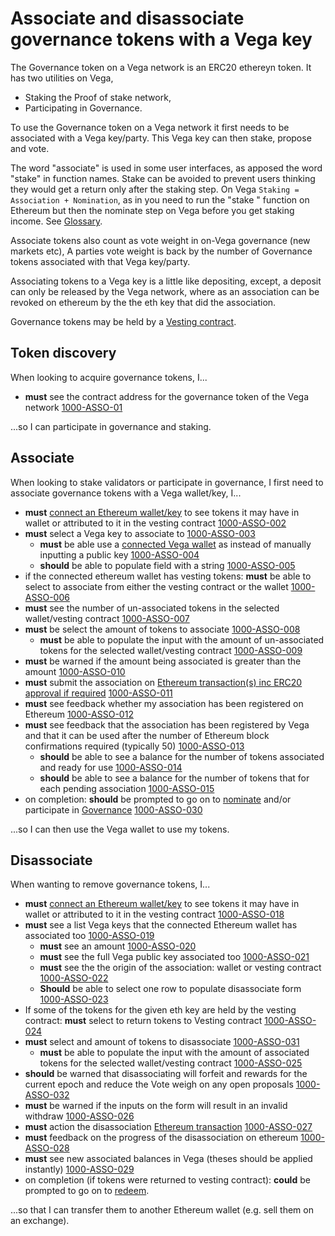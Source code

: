 # Associate and disassociate governance tokens with a Vega key

The Governance token on a Vega network is an ERC20 ethereyn token. It has two utilities on Vega,

- Staking the Proof of stake network,
- Participating in Governance.

To use the Governance token on a Vega network it first needs to be associated with a Vega key/party. This Vega key can then stake, propose and vote.

The word "associate" is used in some user interfaces, as apposed the word "stake" in function names. Stake can be avoided to prevent users thinking they would get a return only after the staking step. On Vega `Staking = Association + Nomination`, as in you need to run the "stake " function on Ethereum but then the nominate step on Vega before you get staking income. See [Glossary](../glossaries/staking-and-governance.md).

Associate tokens also count as vote weight in on-Vega governance (new markets etc), A parties vote weight is back by the number of Governance tokens associated with that Vega key/party.

Associating tokens to a Vega key is a little like depositing, except, a deposit can only be released by the Vega network, where as an association can be revoked on ethereum by the the eth key that did the association.

Governance tokens may be held by a [Vesting contract](1001-VEST-vesting.md).

## Token discovery

When looking to acquire governance tokens, I...

- **must** see the contract address for the governance token of the Vega network <a name="1000-ASSO-01" href="#1000-ASSO-01">1000-ASSO-01</a>

...so I can participate in governance and staking.

## Associate

When looking to stake validators or participate in governance, I first need to associate governance tokens with a Vega wallet/key, I...

- **must** [connect an Ethereum wallet/key](0004-EWAL-connect_ethereum_wallet.md) to see tokens it may have in wallet or attributed to it in the vesting contract <a name="1000-ASSO-002" href="#1000-ASSO-002">1000-ASSO-002</a>
- **must** select a Vega key to associate to <a name="1000-ASSO-003" href="#1000-ASSO-003">1000-ASSO-003</a>
  - **must** be able use a [connected Vega wallet](0002-WCON-connect_vega_wallet.md) as instead of manually inputting a public key <a name="1000-ASSO-004" href="#1000-ASSO-004">1000-ASSO-004</a>
  - **should** be able to populate field with a string <a name="1000-ASSO-005" href="#1000-ASSO-005">1000-ASSO-005</a>
- if the connected ethereum wallet has vesting tokens: **must** be able to select to associate from either the vesting contract or the wallet <a name="1000-ASSO-006" href="#1000-ASSO-006">1000-ASSO-006</a>
- **must** see the number of un-associated tokens in the selected wallet/vesting contract <a name="1000-ASSO-007" href="#1000-ASSO-007">1000-ASSO-007</a>
- **must** be select the amount of tokens to associate <a name="1000-ASSO-008" href="#1000-ASSO-008">1000-ASSO-008</a>
  - **must** be able to populate the input with the amount of un-associated tokens for the selected wallet/vesting contract <a name="1000-ASSO-009" href="#1000-ASSO-009">1000-ASSO-009</a>
- **must** be warned if the amount being associated is greater than the amount <a name="1000-ASSO-010" href="#1000-ASSO-010">1000-ASSO-010</a>
- **must** submit the association on [Ethereum transaction(s) inc ERC20 approval if required](0005-ETXN-submit_ethereum_transaction.md) <a name="1000-ASSO-011" href="#1000-ASSO-011">1000-ASSO-011</a>
- **must** see feedback whether my association has been registered on Ethereum <a name="1000-ASSO-012" href="#1000-ASSO-012">1000-ASSO-012</a>
- **must** see feedback that the association has been registered by Vega and that it can be used after the number of Ethereum block confirmations required (typically 50) <a name="1000-ASSO-013" href="#1000-ASSO-013">1000-ASSO-013</a>
  - **should** be able to see a balance for the number of tokens associated and ready for use <a name="1000-ASSO-014" href="#1000-ASSO-014">1000-ASSO-014</a>
  - **should** be able to see a balance for the number of tokens that for each pending association <a name="1000-ASSO-015" href="#1000-ASSO-015">1000-ASSO-015</a>
- on completion: **should** be prompted to go on to [nominate](1002-STAK-staking.md) and/or participate in [Governance](1004-GOVE-governance_list.md) <a name="1000-ASSO-030" href="#1000-ASSO-030">1000-ASSO-030</a>

...so I can then use the Vega wallet to use my tokens.

## Disassociate

When wanting to remove governance tokens, I...

- **must** [connect an Ethereum wallet/key](0004-EWAL-connect_ethereum_wallet.md) to see tokens it may have in wallet or attributed to it in the vesting contract <a name="1000-ASSO-018" href="#1000-ASSO-018">1000-ASSO-018</a>
- **must** see a list Vega keys that the connected Ethereum wallet has associated too <a name="1000-ASSO-019" href="#1000-ASSO-019">1000-ASSO-019</a>
  - **must** see an amount <a name="1000-ASSO-020" href="#1000-ASSO-020">1000-ASSO-020</a>
  - **must** see the full Vega public key associated too <a name="1000-ASSO-021" href="#1000-ASSO-021">1000-ASSO-021</a>
  - **must** see the the origin of the association: wallet or vesting contract <a name="1000-ASSO-022" href="#1000-ASSO-022">1000-ASSO-022</a>
  - **Should** be able to select one row to populate disassociate form <a name="1000-ASSO-023" href="#1000-ASSO-023">1000-ASSO-023</a>
- If some of the tokens for the given eth key are held by the vesting contract: **must** select to return tokens to Vesting contract <a name="1000-ASSO-024" href="#1000-ASSO-024">1000-ASSO-024</a>
- **must** select and amount of tokens to disassociate <a name="1000-ASSO-031" href="#1000-ASSO-031">1000-ASSO-031</a>
  - **must** be able to populate the input with the amount of associated tokens for the selected wallet/vesting contract <a name="1000-ASSO-025" href="#1000-ASSO-025">1000-ASSO-025</a>
- **should** be warned that disassociating will forfeit and rewards for the current epoch and reduce the Vote weigh on any open proposals <a name="1000-ASSO-032" href="#1000-ASSO-032">1000-ASSO-032</a>
- **must** be warned if the inputs on the form will result in an invalid withdraw <a name="1000-ASSO-026" href="#1000-ASSO-026">1000-ASSO-026</a>
- **must** action the disassociation [Ethereum transaction](0005-ETXN-submit_ethereum_transaction.md) <a name="1000-ASSO-027" href="#1000-ASSO-027">1000-ASSO-027</a>
- **must** feedback on the progress of the disassociation on ethereum <a name="1000-ASSO-028" href="#1000-ASSO-028">1000-ASSO-028</a>
- **must** see new associated balances in Vega (theses should be applied instantly) <a name="1000-ASSO-029" href="#1000-ASSO-029">1000-ASSO-029</a>
- on completion (if tokens were returned to vesting contract): **could** be prompted to go on to [redeem](1001-VEST-vesting.md).

...so that I can transfer them to another Ethereum wallet (e.g. sell them on an exchange).
